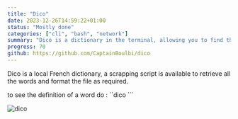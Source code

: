 ```yaml
---
title: "Dico"
date: 2023-12-26T14:59:22+01:00
status: "Mostly done"
categories: ["cli", "bash", "network"]
summary: "Dico is a dictionary in the terminal, allowing you to find the definition of any word and display it as a man page"
progress: 70
github: https://github.com/CaptainBoulbi/dico
---
```


Dico is a local French dictionary,
a scrapping script is available to retrieve all the words
and format the file as required.

to see the definition of a word do :
``dico <word>```

![dico](/project/dico.png)
